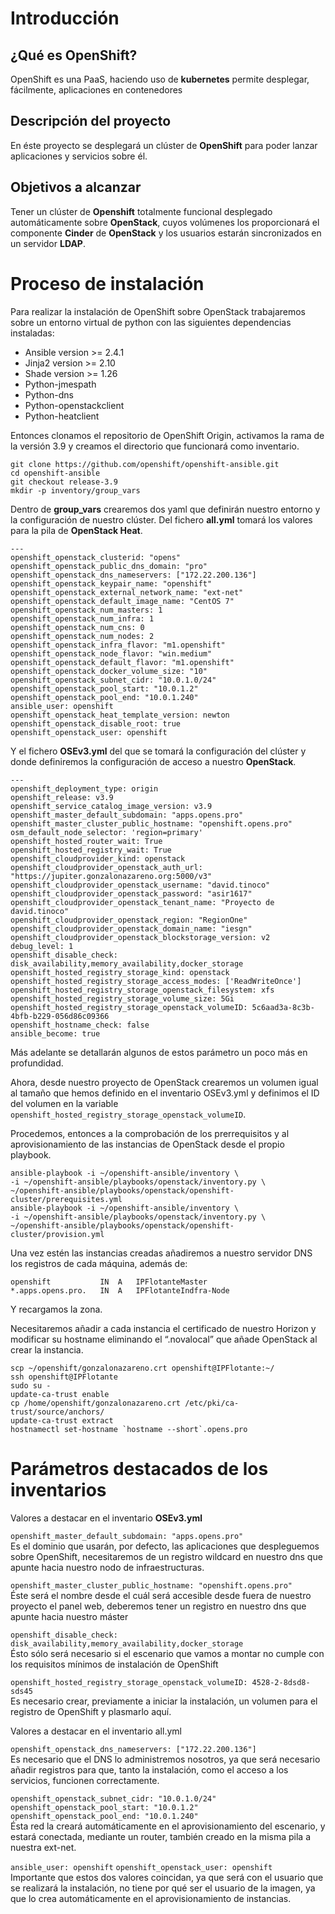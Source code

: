 # Introducción

## ¿Qué es OpenShift?

OpenShift es una PaaS, haciendo uso de **kubernetes**  permite desplegar, fácilmente, aplicaciones en contenedores

## Descripción del proyecto

En éste proyecto se desplegará un clúster de **OpenShift** para poder lanzar aplicaciones y servicios sobre él.

## Objetivos a alcanzar

Tener un clúster de **Openshift** totalmente funcional desplegado automáticamente sobre **OpenStack**, cuyos volúmenes los proporcionará el componente **Cinder** de **OpenStack** y los usuarios estarán sincronizados en un servidor **LDAP**.

# Proceso de instalación
Para realizar la instalación de OpenShift sobre OpenStack trabajaremos sobre un entorno virtual de python con las siguientes dependencias instaladas:

* Ansible version >= 2.4.1
* Jinja2 version >= 2.10
* Shade version >= 1.26
* Python-jmespath
* Python-dns
* Python-openstackclient
* Python-heatclient

Entonces clonamos el repositorio de OpenShift Origin, activamos la rama de la versión 3.9 y creamos el directorio que funcionará como inventario.
~~~
git clone https://github.com/openshift/openshift-ansible.git
cd openshift-ansible
git checkout release-3.9
mkdir -p inventory/group_vars
~~~
Dentro de **group_vars** crearemos dos yaml que definirán nuestro entorno y la configuración de nuestro clúster. 
Del fichero **all.yml** tomará los valores para la pila de **OpenStack Heat**. 
~~~
---
openshift_openstack_clusterid: "opens"
openshift_openstack_public_dns_domain: "pro"
openshift_openstack_dns_nameservers: ["172.22.200.136"]
openshift_openstack_keypair_name: "openshift"
openshift_openstack_external_network_name: "ext-net"
openshift_openstack_default_image_name: "CentOS 7"
openshift_openstack_num_masters: 1
openshift_openstack_num_infra: 1
openshift_openstack_num_cns: 0
openshift_openstack_num_nodes: 2
openshift_openstack_infra_flavor: "m1.openshift"
openshift_openstack_node_flavor: "win.medium"
openshift_openstack_default_flavor: "m1.openshift"
openshift_openstack_docker_volume_size: "10"
openshift_openstack_subnet_cidr: "10.0.1.0/24"
openshift_openstack_pool_start: "10.0.1.2"
openshift_openstack_pool_end: "10.0.1.240"
ansible_user: openshift
openshift_openstack_heat_template_version: newton
openshift_openstack_disable_root: true
openshift_openstack_user: openshift
~~~
Y el fichero **OSEv3.yml** del que se tomará la configuración del clúster y donde definiremos la configuración de acceso a nuestro **OpenStack**.
~~~
---
openshift_deployment_type: origin
openshift_release: v3.9
openshift_service_catalog_image_version: v3.9
openshift_master_default_subdomain: "apps.opens.pro"
openshift_master_cluster_public_hostname: "openshift.opens.pro"
osm_default_node_selector: 'region=primary'
openshift_hosted_router_wait: True
openshift_hosted_registry_wait: True
openshift_cloudprovider_kind: openstack
openshift_cloudprovider_openstack_auth_url: "https://jupiter.gonzalonazareno.org:5000/v3"
openshift_cloudprovider_openstack_username: "david.tinoco"
openshift_cloudprovider_openstack_password: "asir1617"
openshift_cloudprovider_openstack_tenant_name: "Proyecto de david.tinoco"
openshift_cloudprovider_openstack_region: "RegionOne"
openshift_cloudprovider_openstack_domain_name: "iesgn"
openshift_cloudprovider_openstack_blockstorage_version: v2
debug_level: 1
openshift_disable_check: disk_availability,memory_availability,docker_storage
openshift_hosted_registry_storage_kind: openstack
openshift_hosted_registry_storage_access_modes: ['ReadWriteOnce']
openshift_hosted_registry_storage_openstack_filesystem: xfs
openshift_hosted_registry_storage_volume_size: 5Gi
openshift_hosted_registry_storage_openstack_volumeID: 5c6aad3a-8c3b-4bfb-b229-056d86c09366
openshift_hostname_check: false
ansible_become: true
~~~
Más adelante se detallarán algunos de estos parámetro un poco más en profundidad.

Ahora, desde nuestro proyecto de OpenStack crearemos un volumen igual al tamaño que hemos definido en el inventario OSEv3.yml y definimos el ID del volumen en la variable `openshift_hosted_registry_storage_openstack_volumeID`.

Procedemos, entonces a la comprobación de los prerrequisitos y al aprovisionamiento de las instancias de OpenStack desde el propio playbook.
~~~
ansible-playbook -i ~/openshift-ansible/inventory \ 
-i ~/openshift-ansible/playbooks/openstack/inventory.py \
~/openshift-ansible/playbooks/openstack/openshift-cluster/prerequisites.yml
ansible-playbook -i ~/openshift-ansible/inventory \ 
-i ~/openshift-ansible/playbooks/openstack/inventory.py \
~/openshift-ansible/playbooks/openstack/openshift-cluster/provision.yml
~~~
Una vez estén las instancias creadas añadiremos a nuestro servidor DNS los registros de cada máquina, además de:
~~~
openshift   		IN	A	IPFlotanteMaster
*.apps.opens.pro.	IN	A	IPFlotanteIndfra-Node
~~~
Y recargamos la zona.

Necesitaremos añadir a cada instancia el certificado de nuestro Horizon y modificar su hostname eliminando el “.novalocal” que añade OpenStack al crear la instancia.

~~~
scp ~/openshift/gonzalonazareno.crt openshift@IPFlotante:~/
ssh openshift@IPFlotante
sudo su -
update-ca-trust enable
cp /home/openshift/gonzalonazareno.crt /etc/pki/ca-trust/source/anchors/
update-ca-trust extract
hostnamectl set-hostname `hostname --short`.opens.pro
~~~

# Parámetros destacados de los inventarios
Valores a destacar en el inventario **OSEv3.yml**

`openshift_master_default_subdomain: "apps.opens.pro"` \
Es el dominio que usarán, por defecto, las aplicaciones que despleguemos sobre OpenShift, necesitaremos de un registro wildcard en nuestro dns que apunte hacia nuestro nodo de infraestructuras.

`openshift_master_cluster_public_hostname: "openshift.opens.pro"` \
Éste será el nombre desde el cuál será accesible desde fuera de nuestro proyecto el panel web, deberemos tener un registro en nuestro dns que apunte hacia nuestro máster

`openshift_disable_check: disk_availability,memory_availability,docker_storage` \
Ésto sólo será necesario si el escenario que vamos a montar no cumple con los requisitos mínimos de instalación de OpenShift

`openshift_hosted_registry_storage_openstack_volumeID: 4528-2-8dsd8-sds45` \
Es necesario crear, previamente a iniciar la instalación, un volumen para el registro de OpenShift y plasmarlo aquí.

Valores a destacar en el inventario all.yml

`openshift_openstack_dns_nameservers: ["172.22.200.136"]` \
Es necesario que el DNS lo administremos nosotros, ya que será necesario añadir registros para que, tanto la instalación, como el acceso a los servicios, funcionen correctamente.

`openshift_openstack_subnet_cidr: "10.0.1.0/24"` \
`openshift_openstack_pool_start: "10.0.1.2"` \
`openshift_openstack_pool_end: "10.0.1.240"`\
Ésta red la creará automáticamente en el aprovisionamiento del escenario, y estará conectada, mediante un router, también creado en la misma pila a nuestra ext-net.

`ansible_user: openshift`
`openshift_openstack_user: openshift`\
Importante que estos dos valores coincidan, ya que será con el usuario que se realizará la instalación, no tiene por qué ser el usuario de la imagen, ya que lo crea automáticamente en el aprovisionamiento de instancias.
